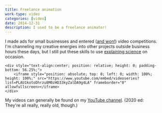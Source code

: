 ```yaml
---
title: Freelance animation
work-type: video
categories: [video]
date: 2014-12-31
description: I used to be a freelance animator!
---
```

I made ads for small businesses and entered ([and won!](https://www.youtube.com/watch?v=V9twu1h7vxY&list=PLAU1kotoDhrwmKwfvTssxmI7mHg485GhN)) video competitions. I'm channeling my creative energies into other projects outside business hours these days, but I still put these skills to use [explaining science](https://www.youtube.com/watch?v=_YZxqRM97eo) on occasion.

```{=html}
<div style="text-align:center; position: relative; height: 0; padding-bottom: 56.25%;">
	<iframe style="position: absolute; top: 0; left: 0; width: 100%; height: 100%;" src="https://www.youtube.com/embed/videoseries?list=PLAU1kotoDhrzu8M0zHD33kyZalDA9g4LA" frameborder="0" allowfullscreen></iframe>
</div>
```

My videos can generally be found on my [YouTube channel](http://youtube.com/c/RensaCo). (2020 ed: They're all really, really old, though.)


